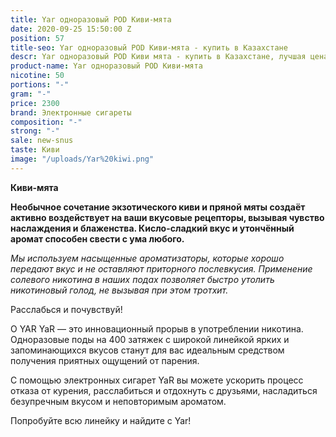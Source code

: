 ```yaml
---
title: Yar одноразовый POD Киви-мята
date: 2020-09-25 15:50:00 Z
position: 57
title-seo: Yar одноразовый POD Киви-мята - купить в Казахстане
descr: Yar одноразовый POD Киви мята - купить в Казахстане, лучшая цена.
product-name: Yar одноразовый POD Киви-мята
nicotine: 50
portions: "-"
gram: "-"
price: 2300
brand: Электронные сигареты
composition: "-"
strong: "-"
sale: new-snus
taste: Киви
image: "/uploads/Yar%20kiwi.png"
---
```


**Киви-мята**


**Необычное сочетание экзотического киви и пряной мяты создаёт активно воздействует на ваши вкусовые рецепторы, вызывая чувство наслаждения и блаженства. Кисло-сладкий вкус и утончённый аромат способен свести с ума любого.**

*Мы используем насыщенные ароматизаторы, которые хорошо передают вкус и не оставляют приторного послевкусия. Применение солевого никотина в наших подах позволяет быстро утолить никотиновый голод, не вызывая при этом тротхит.*

Расслабься и почувствуй!

О YAR YaR — это инновационный прорыв в употреблении никотина. Одноразовые поды на 400 затяжек с широкой линейкой ярких и запоминающихся вкусов станут для вас идеальным средством получения приятных ощущений от парения.

С помощью электронных сигарет YaR вы можете ускорить процесс отказа от курения, расслабиться и отдохнуть с друзьями, насладиться безупречным вкусом и неповторимым ароматом.

Попробуйте всю линейку и найдите с Yar!